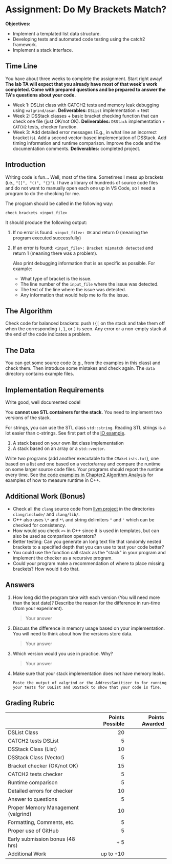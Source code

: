 # Assignment: Do My Brackets Match?

**Objectives:**

* Implement a templated list data structure.
* Developing tests and automated code testing using the catch2 framework.
* Implement a stack interface.


## Time Line 
You have about three weeks to complete the assignment. Start right away! **The lab TA will expect that you already have most of that week's work completed. Come with prepared questions and
be prepared to answer the TA's questions about your code.**

* Week 1: DSList class with CATCH2 tests and memory leak debugging using `valgrind/asan`. **Deliverables:** `DSList` implementation + test
* Week 2: DSStack classes + basic bracket checking function that can check one file (just OK/not OK). **Deliverables:** `DSStack` implementation + `CATCH2` tests, checker function.
* Week 3: Add detailed error messages (E.g., in what line an incorrect bracket is). Add a second vector-based implementation of DSStack. Add timing information and runtime comparison. Improve the code and the documentation comments. **Deliverables:** completed project.


## Introduction
Writing code is fun... Well, most of the time. Sometimes I mess up
brackets (i.e., `"[]", "()", "{}"`). 
I have a library of hundreds of
source code files and do not want to manually open each one up in VS Code,
so I need a program to do the checking for me.

The program should be called in the following way:

```
check_brackets <input_file>
```

It should produce the following output:

1. If no error is found: `<input_file>: OK` and return 0 (meaning the program executed successfully)
2. If an error is found: `<input_file>: Bracket mismatch detected` and return 1 (meaning there was a problem).

   Also print debugging information that is as specific as possible. For example:
     - What type of bracket is the issue.
     - The line number of the `input_file` where the issue was detected.
     - The text of the line where the issue was detected.
     - Any information that would help me to fix the issue.

## The Algorithm
Check code for balanced brackets: push `({[` on the stack and take them off when the corresponding `)`, `}`, or `)` is seen. Any error or a non-empty stack at the end of the code indicates a problem.

## The Data
 You can get some source code (e.g., from the examples in this class) and check them. Then introduce some mistakes and check again. The `data` directory contains example files.

## Implementation Requirements
Write good, well documented code!

You **cannot use STL containers for the stack.**
You need to implement two versions of the stack. 

For strings, you can use the STL class `std::string`. Reading STL strings is a 
lot easier than c-strings. See first part of the [IO example](https://github.com/mhahsler/CS2341/blob/main/Chapter1_Programming/io/fileIO_main.cpp). 


1. A stack based on your own list class implementation
2. A stack based on an array or a `std::vector`. 

Write two programs (add another executable to the `CMakeLists.txt`), one based on a list and one based on a vector/array and compare the runtime on some larger source code files. Your programs should report the runtime every time. See [the code examples in Chapter2 Algorithm Analysis](https://github.com/mhahsler/CS2341/tree/main/Chapter2_Algorithm_Analysis) for examples of how to measure runtime in C++.


## Additional Work (Bonus)
* Check all the `clang` source code from [llvm project](https://github.com/llvm/llvm-project) in the directories `clang/include/` and `clang/lib/`.
* C++ also uses `\*` and `*\` and string delimiters `"` and `'` which can be checked for consistency.
* How would you check `<>` in C++ since it is used in templates, but can also be used as 
comparison operators?
* Better testing: Can you generate an long text file that randomly nested brackets to a specified depth that you can use to test your code better?
* You could use the function call stack as the "stack" in your program and implement the checker as a recursive program. 
* Could your program make a recommendation of where to place missing brackets? How would it do that.


## Answers
1. How long did the program take with each version (You will need more than the test date)?  Describe the reason for the difference in run-time (from your experiment).

   > Your answer

2. Discuss the difference in memory usage based on your implementation. You will need to think about how the versions 
 store data.

   > Your answer

3. Which version would you use in practice. Why?

   > Your answer

4. Make sure that your stack implementation does not have memory leaks.

   ```
   Paste the output of valgrind or the AddressSanitizer to for running your tests for DSList and DSStack to show that your code is fine. 
   ```


## Grading Rubric

|                             | Points Possible | Points Awarded |
| :------------------         | --------------: | -------------: |
| DSList Class                | 20              |                |
| CATCH2 tests DSList         |  5              |                |
| DSStack Class (List)        | 10              |                |
| DSStack Class (Vector)      |  5              |                |
| Bracket checker (OK/not OK) | 15              |                |
| CATCH2 tests checker        |  5              |                |
| Runtime comparison          |  5              |                |
| Detailed errors for checker | 10              |                |
| Answer to questions         |  5              |                |
| Proper Memory Management (valgrind) | 10      |                |
| Formatting, Comments, etc.  |  5              |                |
| Proper use of GitHub        |  5              |                |
| Early submission bonus (48 hrs)   |  + 5      |                |
| Additional Work             | up to +10       |                |

